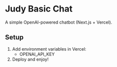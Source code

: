 
# Judy Basic Chat

A simple OpenAI-powered chatbot (Next.js + Vercel).

## Setup

1. Add environment variables in Vercel:
   - OPENAI_API_KEY
2. Deploy and enjoy!

